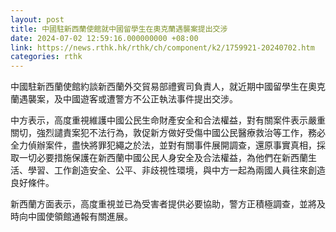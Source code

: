 ```yaml
---
layout: post
title: 中國駐新西蘭使館就中國留學生在奧克蘭遇襲案提出交涉
date: 2024-07-02 12:59:16.000000000 +08:00
link: https://news.rthk.hk/rthk/ch/component/k2/1759921-20240702.htm
categories: rthk
---
```


中國駐新西蘭使館約談新西蘭外交貿易部禮賓司負責人，就近期中國留學生在奧克蘭遇襲案，及中國遊客或遭警方不公正執法事件提出交涉。

中方表示，高度重視維護中國公民生命財產安全和合法權益，對有關案件表示嚴重關切，強烈譴責案犯不法行為，敦促新方做好受傷中國公民醫療救治等工作，務必全力偵辦案件，盡快將罪犯繩之於法，並對有關事件展開調查，還原事實真相，採取一切必要措施保護在新西蘭中國公民人身安全及合法權益，為他們在新西蘭生活、學習、工作創造安全、公平、非歧視性環境，與中方一起為兩國人員往來創造良好條件。

新西蘭方面表示，高度重視並已為受害者提供必要協助，警方正積極調查，並將及時向中國使領館通報有關進展。
